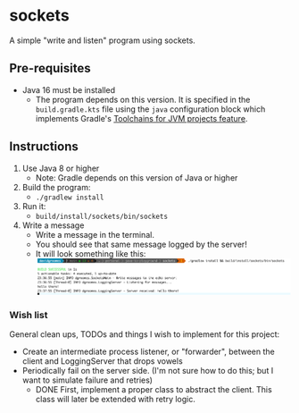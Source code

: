 # sockets

A simple "write and listen" program using sockets.

## Pre-requisites

* Java 16 must be installed
    * The program depends on this version. It is specified in the `build.gradle.kts` file using the `java` configuration
      block which implements
      Gradle's [Toolchains for JVM projects feature](https://docs.gradle.org/current/userguide/toolchains.html).

## Instructions

1. Use Java 8 or higher
    * Note: Gradle depends on this version of Java or higher
1. Build the program:
    * `./gradlew install`
1. Run it:
    * `build/install/sockets/bin/sockets`
1. Write a message
    * Write a message in the terminal.
    * You should see that same message logged by the server!
    * It will look something like this:
    ![screenshot.png](screenshot.png)

### Wish list

General clean ups, TODOs and things I wish to implement for this project:

* Create an intermediate process listener, or "forwarder", between the client and LoggingServer that drops vowels
* Periodically fail on the server side. (I'm not sure how to do this; but I want to simulate failure and retries) 
  * DONE First, implement a proper class to abstract the client. This class will later be extended with retry logic.

